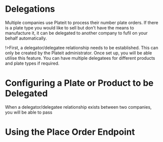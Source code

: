 # Delegations

Multiple companies use Plateit to process their number plate orders. If there is a plate type you would like to sell but don't have the means to manufacture it, it can be delegated to another company to fufil on your behalf automatically.

!>First, a delegator/delegatee relationship needs to be established. This can only be created by the Plateit administrator. Once set up, you will be able utilise this feature. You can have multiple delegatees for different products and plate types if required.

# Configuring a Plate or Product to be Delegated

When a delegator/delegatee relationship exists between two companies, you will be able to pass 

# Using the Place Order Endpoint
